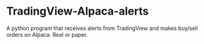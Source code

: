 # TradingView-Alpaca-alerts
A python program that receives alerts from TradingView and makes buy/sell orders on Alpaca. Real or paper.
